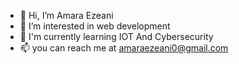 - 👋 Hi, I’m Amara Ezeani
- 👀 I’m interested in web development
- 🌱 I'm currently learning IOT And Cybersecurity
- 📫 you can reach me at amaraezeani0@gmail.com
<!---
Amara51/Amara51 is a ✨ special ✨ repository because its `README.md` (this file) appears on your GitHub profile.
You can click the Preview link to take a look at your changes.
--->

